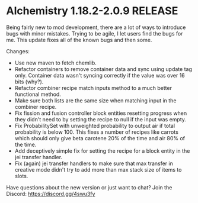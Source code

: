 # Alchemistry 1.18.2-2.0.9 RELEASE

Being fairly new to mod development, there are a lot of ways to introduce bugs with minor mistakes. Trying to be agile, I let users find the bugs for me. This update fixes all of the known bugs and then some.

Changes:
- Use new maven to fetch chemlib.
- Refactor containers to remove container data and sync using update tag only. Container data wasn't syncing correctly if the value was over 16 bits (why?).
-  Refactor combiner recipe match inputs method to a much better functional method.
-  Make sure both lists are the same size when matching input in the combiner recipe.
- Fix fission and fusion controller block entities resetting progress when they didn't need to by setting the recipe to null if the input was empty.
-  Fix ProbabilitySet with unweighted probability to output air if total probability is below 100. This fixes a number of recipes like carrots which should only give beta carotene 20% of the time and air 80% of the time.
-  Add deceptively simple fix for setting the recipe for a block entity in the jei transfer handler.
- Fix (again) jei transfer handlers to make sure that max transfer in creative mode didn't try to add more than max stack size of items to slots.

Have questions about the new version or just want to chat? Join the Discord: https://discord.gg/4swu3fy